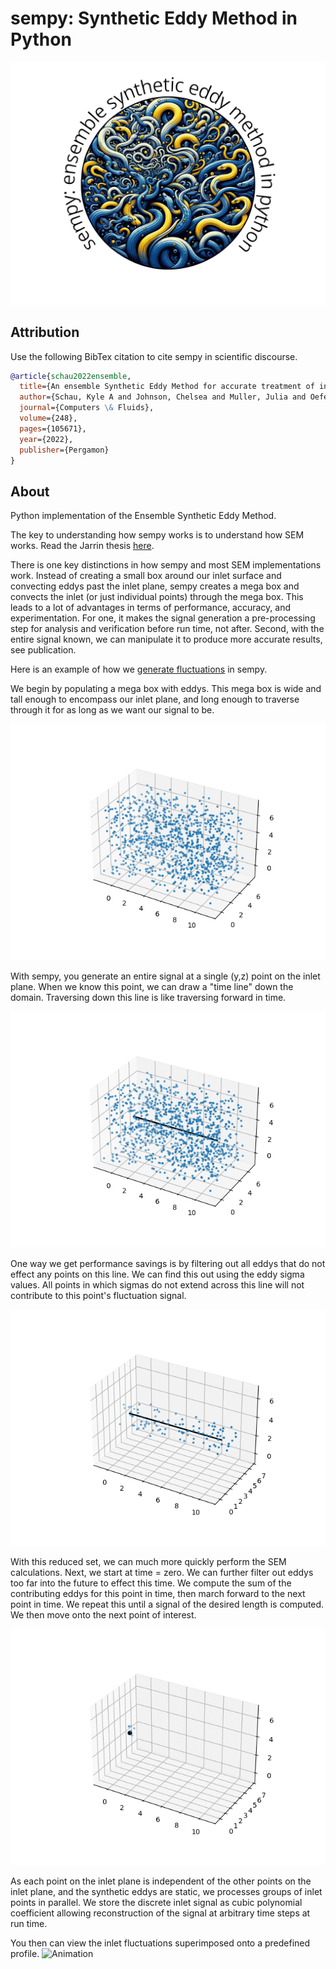 # sempy: Synthetic Eddy Method in Python

<p align="center">
    <picture>
      <source media="(prefers-color-scheme: dark)" width="800" srcset="https://github.com/kaschau/sempy/blob/main/docs/images/sempySplash.jpg">
      <source media="(prefers-color-scheme: light)" width="800" srcset="https://github.com/kaschau/sempy/blob/main/docs/images/sempySplash.jpg">
      <img alt="peregrine logo" width="800" src="https://github.com/kaschau/sempy/blob/main/docs/images/sempySplash.jpg">
    </picture>
</p>

## Attribution

Use the following BibTex citation to cite sempy in scientific discourse.

``` bibtex
@article{schau2022ensemble,
  title={An ensemble Synthetic Eddy Method for accurate treatment of inhomogeneous turbulence},
  author={Schau, Kyle A and Johnson, Chelsea and Muller, Julia and Oefelein, Joseph C},
  journal={Computers \& Fluids},
  volume={248},
  pages={105671},
  year={2022},
  publisher={Pergamon}
}
```

## About

Python implementation of the Ensemble Synthetic Eddy Method.

The key to understanding how sempy works is to understand how SEM works. Read the Jarrin thesis [here](./References/Papers/Synthetic-Inflow-Boundary-Conditions-for-the-Numerical-Simulation-of-Turbulence_2008.pdf).

There is one key distinctions in how sempy and most SEM implementations work. Instead of creating a small box around our inlet surface and convecting eddys past the inlet plane, sempy creates a mega box and convects the inlet (or just individual points) through the mega box. This leads to a lot of advantages in terms of performance, accuracy, and experimentation. For one, it makes the signal generation a pre-processing step for analysis and verification before run time, not after. Second, with the entire signal known, we can manipulate it to produce more accurate results, see publication. 

Here is an example of how we [generate fluctuations](./sempy/generatePrimes.py) in sempy.

We begin by populating a mega box with eddys. This mega box is wide and tall enough to encompass our inlet plane, and long enough to traverse through it for as long as we want our signal to be.

![All Eddys](./References/readme/all_eddy.png)

With sempy, you generate an entire signal at a single (y,z) point on the inlet plane. When we know this point, we can draw a "time line" down the domain. Traversing down this line is like traversing forward in time.

![All Eddys Line](./References/readme/all_eddy_line.png)

One way we get performance savings is by filtering out all eddys that do not effect any points on this line. We can find this out using the eddy sigma values. All points in which sigmas do not extend across this line will not contribute to this point's fluctuation signal.

![Line Eddys](./References/readme/line_eddy.png)

With this reduced set, we can much more quickly perform the SEM calculations. Next, we start at time = zero. We can further filter out eddys too far into the future to effect this time. We compute the sum of the contributing eddys for this point in time, then march forward to the next point in time. We repeat this until a signal of the desired length is computed. We then move onto the next point of interest.

![Point Eddys](./References/readme/points.gif)

As each point on the inlet plane is independent of the other points on the inlet plane, and the synthetic eddys are static, we processes groups of inlet points in parallel. We store the discrete inlet signal as cubic polynomial coefficient allowing reconstruction of the signal at arbitrary time steps at run time.

You then can view the inlet fluctuations superimposed onto a predefined profile.
![Animation](./References/readme/U.gif)
